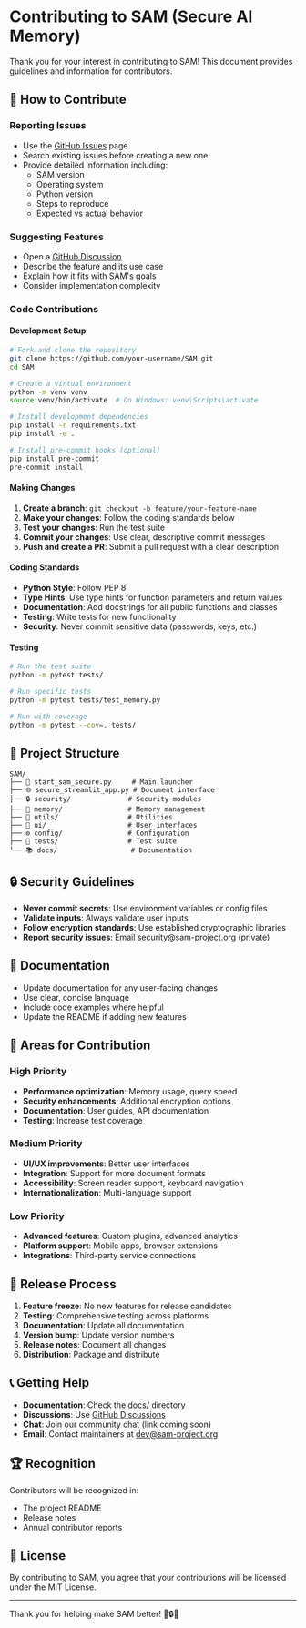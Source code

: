 # Contributing to SAM (Secure AI Memory)

Thank you for your interest in contributing to SAM! This document provides guidelines and information for contributors.

## 🤝 How to Contribute

### Reporting Issues
- Use the [GitHub Issues](https://github.com/your-org/SAM/issues) page
- Search existing issues before creating a new one
- Provide detailed information including:
  - SAM version
  - Operating system
  - Python version
  - Steps to reproduce
  - Expected vs actual behavior

### Suggesting Features
- Open a [GitHub Discussion](https://github.com/your-org/SAM/discussions)
- Describe the feature and its use case
- Explain how it fits with SAM's goals
- Consider implementation complexity

### Code Contributions

#### Development Setup
```bash
# Fork and clone the repository
git clone https://github.com/your-username/SAM.git
cd SAM

# Create a virtual environment
python -m venv venv
source venv/bin/activate  # On Windows: venv\Scripts\activate

# Install development dependencies
pip install -r requirements.txt
pip install -e .

# Install pre-commit hooks (optional)
pip install pre-commit
pre-commit install
```

#### Making Changes
1. **Create a branch**: `git checkout -b feature/your-feature-name`
2. **Make your changes**: Follow the coding standards below
3. **Test your changes**: Run the test suite
4. **Commit your changes**: Use clear, descriptive commit messages
5. **Push and create a PR**: Submit a pull request with a clear description

#### Coding Standards
- **Python Style**: Follow PEP 8
- **Type Hints**: Use type hints for function parameters and return values
- **Documentation**: Add docstrings for all public functions and classes
- **Testing**: Write tests for new functionality
- **Security**: Never commit sensitive data (passwords, keys, etc.)

#### Testing
```bash
# Run the test suite
python -m pytest tests/

# Run specific tests
python -m pytest tests/test_memory.py

# Run with coverage
python -m pytest --cov=. tests/
```

## 📁 Project Structure

```
SAM/
├── 🚀 start_sam_secure.py     # Main launcher
├── 🌐 secure_streamlit_app.py # Document interface
├── 🔒 security/              # Security modules
├── 🧠 memory/                # Memory management
├── 🔧 utils/                 # Utilities
├── 🎨 ui/                    # User interfaces
├── ⚙️ config/                # Configuration
├── 🧪 tests/                 # Test suite
└── 📚 docs/                  # Documentation
```

## 🔒 Security Guidelines

- **Never commit secrets**: Use environment variables or config files
- **Validate inputs**: Always validate user inputs
- **Follow encryption standards**: Use established cryptographic libraries
- **Report security issues**: Email security@sam-project.org (private)

## 📝 Documentation

- Update documentation for any user-facing changes
- Use clear, concise language
- Include code examples where helpful
- Update the README if adding new features

## 🎯 Areas for Contribution

### High Priority
- **Performance optimization**: Memory usage, query speed
- **Security enhancements**: Additional encryption options
- **Documentation**: User guides, API documentation
- **Testing**: Increase test coverage

### Medium Priority
- **UI/UX improvements**: Better user interfaces
- **Integration**: Support for more document formats
- **Accessibility**: Screen reader support, keyboard navigation
- **Internationalization**: Multi-language support

### Low Priority
- **Advanced features**: Custom plugins, advanced analytics
- **Platform support**: Mobile apps, browser extensions
- **Integrations**: Third-party service connections

## 🚀 Release Process

1. **Feature freeze**: No new features for release candidates
2. **Testing**: Comprehensive testing across platforms
3. **Documentation**: Update all documentation
4. **Version bump**: Update version numbers
5. **Release notes**: Document all changes
6. **Distribution**: Package and distribute

## 📞 Getting Help

- **Documentation**: Check the [docs/](docs/) directory
- **Discussions**: Use [GitHub Discussions](https://github.com/your-org/SAM/discussions)
- **Chat**: Join our community chat (link coming soon)
- **Email**: Contact maintainers at dev@sam-project.org

## 🏆 Recognition

Contributors will be recognized in:
- The project README
- Release notes
- Annual contributor reports

## 📄 License

By contributing to SAM, you agree that your contributions will be licensed under the MIT License.

---

Thank you for helping make SAM better! 🧠🔒✨
